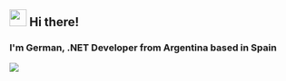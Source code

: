 <h2><img src = "https://raw.githubusercontent.com/MartinHeinz/MartinHeinz/master/wave.gif" width = 30px> Hi there!</h2>
<h3>I'm German, .NET Developer from Argentina based in Spain</h3>

<img src="https://raw.githubusercontent.com/GMoreyra/GMoreyra/main/assets/kramer.png" style="text-align: center;" />
